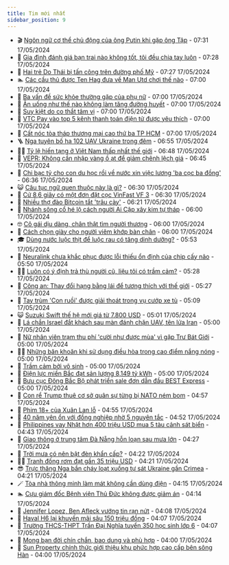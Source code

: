 ```yaml
---
title: Tim mới nhất
sidebar_position: 9
---
```


<!-- vnexpress-tin-moi-nhat:START -->
- 🎬 [Ngôn ngữ cơ thể chủ động của ông Putin khi gặp ông Tập](https://vnexpress.net/ngon-ngu-co-the-chu-dong-cua-ong-putin-khi-gap-ong-tap-4747197.html) - 07:31 17/05/2024
- 🐎 [Gia đình đánh giá bạn trai nào không tốt, tôi đều chia tay luôn](https://vnexpress.net/gia-dinh-danh-gia-ban-trai-nao-khong-tot-toi-deu-chia-tay-luon-4747153.html) - 07:28 17/05/2024
- 🦍 [Hai trẻ Do Thái bị tấn công trên đường phố Mỹ](https://vnexpress.net/hai-tre-do-thai-bi-tan-cong-tren-duong-pho-my-4747211.html) - 07:27 17/05/2024
- 🏊 [Các cầu thủ được Ten Hag đưa về Man Utd chơi thế nào](https://vnexpress.net/cac-cau-thu-duoc-ten-hag-dua-ve-man-utd-choi-the-nao-4745068.html) - 07:00 17/05/2024
- 🎊 [Ba vấn đề sức khỏe thường gặp của phụ nữ](https://vnexpress.net/ba-van-de-suc-khoe-thuong-gap-cua-phu-nu-4747324.html) - 07:00 17/05/2024
- 🎃 [Ăn uống như thế nào không làm tăng đường huyết](https://vnexpress.net/an-uong-nhu-the-nao-khong-lam-tang-duong-huyet-4747228.html) - 07:00 17/05/2024
- 🧰 [Suy kiệt do co thắt tâm vị](https://vnexpress.net/suy-kiet-do-co-that-tam-vi-4747223.html) - 07:00 17/05/2024
- 🔭 [VTC Pay vào top 5 kênh thanh toán điện tử được yêu thích](https://vnexpress.net/vtc-pay-vao-top-5-kenh-thanh-toan-dien-tu-duoc-yeu-thich-4747010.html) - 07:00 17/05/2024
- 🫶 [Cất nóc tòa tháp thương mại cao thứ ba TP HCM](https://vnexpress.net/cat-noc-toa-thap-thuong-mai-cao-thu-ba-tp-hcm-4746146.html) - 07:00 17/05/2024
- 🪜 [Nga tuyên bố hạ 102 UAV Ukraine trong đêm](https://vnexpress.net/nga-tuyen-bo-ha-102-uav-ukraine-trong-dem-4747302.html) - 06:55 17/05/2024
- 👨‍🏫 [Tỷ lệ hiến tạng ở Việt Nam thấp nhất thế giới](https://vnexpress.net/ty-le-hien-tang-o-viet-nam-thap-nhat-the-gioi-4747240.html) - 06:48 17/05/2024
- 🎊 [VEPR: Không cần nhập vàng ồ ạt để giảm chênh lệch giá](https://vnexpress.net/vepr-khong-can-nhap-vang-o-at-de-giam-chenh-lech-gia-4747303.html) - 06:45 17/05/2024
- 🎊 [Chi bạc tỷ cho con du học rồi về nước xin việc lương &#39;ba cọc ba đồng&#39;](https://vnexpress.net/chi-bac-ty-cho-con-du-hoc-roi-ve-nuoc-xin-viec-luong-ba-coc-ba-dong-4746937.html) - 06:36 17/05/2024
- 😺 [Câu tục ngữ quen thuộc này là gì?](https://vnexpress.net/cau-tuc-ngu-quen-thuoc-nay-la-gi-4745528.html) - 06:30 17/05/2024
- 🐘 [Cứ 8,6 giây có một đơn đặt cọc VinFast VF 3](https://vnexpress.net/cu-8-6-giay-co-mot-don-dat-coc-vinfast-vf-3-4747287.html) - 06:30 17/05/2024
- 🌁 [Nhiều thợ đào Bitcoin tắt &#39;trâu cày&#39;](https://vnexpress.net/nhieu-tho-dao-bitcoin-tat-trau-cay-4746963.html) - 06:21 17/05/2024
- 🐲 [Nhánh sông cổ hé lộ cách người Ai Cập xây kim tự tháp](https://vnexpress.net/nhanh-song-co-he-lo-cach-nguoi-ai-cap-xay-kim-tu-thap-4747102.html) - 06:00 17/05/2024
- 🤓 [Cô gái dịu dàng, chân thật tìm người thương](https://vnexpress.net/co-gai-diu-dang-chan-that-tim-nguoi-thuong-4747052.html) - 06:00 17/05/2024
- 💪 [Cách chọn giày cho người viêm khớp bàn chân](https://vnexpress.net/cach-chon-giay-cho-nguoi-viem-khop-ban-chan-4746480.html) - 06:00 17/05/2024
- 🎓 [Dùng nước luộc thịt để luộc rau có tăng dinh dưỡng?](https://vnexpress.net/dung-nuoc-luoc-thit-de-luoc-rau-co-tang-dinh-duong-4745271.html) - 05:53 17/05/2024
- 🫣 [Neuralink chưa khắc phục được lỗi thiếu ổn định của chip cấy não](https://vnexpress.net/neuralink-chua-khac-phuc-duoc-loi-thieu-on-dinh-cua-chip-cay-nao-4746901.html) - 05:50 17/05/2024
- 🧑‍💻 [Luôn có ý định trả thù người cũ, liệu tôi có trầm cảm?](https://vnexpress.net/luon-co-y-dinh-tra-thu-nguoi-cu-lieu-toi-co-tram-cam-4747139.html) - 05:28 17/05/2024
- 🐲 [Công an: Thay đổi hạng bằng lái để tương thích với thế giới](https://vnexpress.net/cong-an-thay-doi-hang-bang-lai-de-tuong-thich-voi-the-gioi-4747224.html) - 05:27 17/05/2024
- 🌝 [Tay trùm &#39;Con ruồi&#39; được giải thoát trong vụ cướp xe tù](https://vnexpress.net/tay-trum-con-ruoi-duoc-giai-thoat-trong-vu-cuop-xe-tu-4746875.html) - 05:09 17/05/2024
- 😺 [Suzuki Swift thế hệ mới giá từ 7.800 USD](https://vnexpress.net/suzuki-swift-the-he-moi-gia-tu-7-800-usd-4746931.html) - 05:01 17/05/2024
- 🐎 [Lá chắn Israel đắt khách sau màn đánh chặn UAV, tên lửa Iran](https://vnexpress.net/la-chan-israel-dat-khach-sau-man-danh-chan-uav-ten-lua-iran-4747163.html) - 05:00 17/05/2024
- 🎡 [Nữ nhân viên trạm thu phí &#39;cười như được mùa&#39; vì gặp Trư Bát Giới](https://vnexpress.net/nu-nhan-vien-tram-thu-phi-cuoi-nhu-duoc-mua-vi-gap-tru-bat-gioi-4746641.html) - 05:00 17/05/2024
- 👨‍🏫 [Những băn khoăn khi sử dụng điều hòa trong cao điểm nắng nóng](https://vnexpress.net/nhung-ban-khoan-khi-su-dung-dieu-hoa-trong-cao-diem-nang-nong-4747258.html) - 05:00 17/05/2024
- 🦆 [Trầm cảm bởi vô sinh](https://vnexpress.net/tram-cam-boi-vo-sinh-4747249.html) - 05:00 17/05/2024
- 🚦 [Điện lực miền Bắc đạt sản lượng 8,149 tỷ kWh](https://vnexpress.net/dien-luc-mien-bac-dat-san-luong-8-149-ty-kwh-4747245.html) - 05:00 17/05/2024
- 💫 [Bưu cục Đông Bắc Bộ phát triển sale đơn dẫn đầu BEST Express](https://vnexpress.net/buu-cuc-dong-bac-bo-phat-trien-sale-don-dan-dau-best-express-4747005.html) - 05:00 17/05/2024
- 🎉 [Con rể Trump thuê cơ sở quân sự từng bị NATO ném bom](https://vnexpress.net/con-re-trump-thue-co-so-quan-su-tung-bi-nato-nem-bom-4747205.html) - 04:57 17/05/2024
- 🌋 [Phim 18+ của Xuân Lan lỗ](https://vnexpress.net/phim-18-cua-xuan-lan-lo-4747274.html) - 04:55 17/05/2024
- 🤖 [40 năm yên ổn với đồng nghiệp nhờ 5 nguyên tắc](https://vnexpress.net/40-nam-yen-on-voi-dong-nghiep-nho-5-nguyen-tac-4747159.html) - 04:52 17/05/2024
- 🦏 [Philippines vay Nhật hơn 400 triệu USD mua 5 tàu cảnh sát biển](https://vnexpress.net/philippines-vay-nhat-hon-400-trieu-usd-mua-5-tau-canh-sat-bien-4747250.html) - 04:43 17/05/2024
- 🦩 [Giao thông ở trung tâm Đà Nẵng hỗn loạn sau mưa lớn](https://vnexpress.net/giao-thong-o-trung-tam-da-nang-hon-loan-sau-mua-lon-4747220.html) - 04:27 17/05/2024
- 👺 [Trời mưa có nên bật đèn khẩn cấp?](https://vnexpress.net/troi-mua-co-nen-bat-den-khan-cap-4747233.html) - 04:22 17/05/2024
- 🧑‍🏫 [Tranh đống rơm đạt gần 35 triệu USD](https://vnexpress.net/tranh-dong-rom-dat-gan-35-trieu-usd-4747208.html) - 04:21 17/05/2024
- 😎 [Trực thăng Nga bắn cháy loạt xuồng tự sát Ukraine gần Crimea](https://vnexpress.net/truc-thang-nga-ban-chay-loat-xuong-tu-sat-ukraine-gan-crimea-4747166.html) - 04:21 17/05/2024
- 🪄 [Tòa nhà thông minh làm mát không cần dùng điện](https://vnexpress.net/toa-nha-thong-minh-lam-mat-khong-can-dung-dien-4747100.html) - 04:15 17/05/2024
- 🏊 [Cựu giám đốc Bệnh viện Thủ Đức không được giảm án](https://vnexpress.net/cuu-giam-doc-benh-vien-thu-duc-khong-duoc-giam-an-4747193.html) - 04:14 17/05/2024
- 💃 [Jennifer Lopez, Ben Afleck vướng tin rạn nứt](https://vnexpress.net/jennifer-lopez-ben-afleck-vuong-tin-ran-nut-4747200.html) - 04:08 17/05/2024
- 🦆 [Haval H6 lại khuyến mãi sâu 150 triệu đồng](https://vnexpress.net/haval-h6-lai-khuyen-mai-sau-150-trieu-dong-4747209.html) - 04:07 17/05/2024
- 🎊 [Trường THCS-THPT Trần Đại Nghĩa tuyển 350 học sinh lớp 6](https://vnexpress.net/truong-thcs-thpt-tran-dai-nghia-tuyen-350-hoc-sinh-lop-6-4747229.html) - 04:07 17/05/2024
- 👺 [Mong bạn đời chín chắn, bao dung và phù hợp](https://vnexpress.net/mong-ban-doi-chin-chan-bao-dung-va-phu-hop-4747051.html) - 04:00 17/05/2024
- 🎡 [Sun Property chính thức giới thiệu khu phức hợp cao cấp bên sông Hàn](https://vnexpress.net/sun-property-chinh-thuc-gioi-thieu-khu-phuc-hop-cao-cap-ben-song-han-4747255.html) - 04:00 17/05/2024<!-- vnexpress-tin-moi-nhat:END -->
